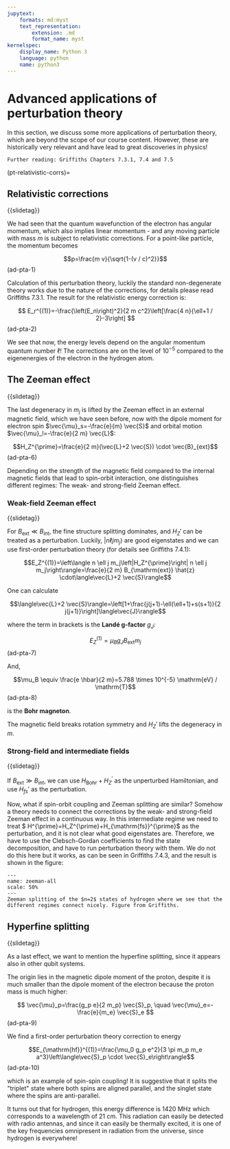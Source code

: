 ```yaml
---
jupytext:
    formats: md:myst
    text_representation:
        extension: .md
        format_name: myst
kernelspec:
    display_name: Python 3
    language: python
    name: python3
---
```


# Advanced applications of perturbation theory

In this section, we discuss some more applications of perturbation theory, which are beyond the scope of our course content. However, these are historically very relevant and have lead to great discoveries in physics!

```{seealso}
Further reading: Griffiths Chapters 7.3.1, 7.4 and 7.5
```

(pt-relativistic-corrs)=
## Relativistic corrections

{{slidetag}}

We had seen that the quantum wavefunction of the electron has angular momentum, which also implies linear momentum - and any moving particle with mass $m$ is subject to relativistic corrections. For a point-like particle, the momentum becomes 

$$p=\frac{m v}{\sqrt{1-(v / c)^2}}$$(ad-pta-1)

Calculation of this perturbation theory, luckily the standard non-degenerate theory works due to the nature of the corrections, for details please read Griffiths 7.3.1. The result for the relativistic energy correction is:

$$
E_r^{(1)}=-\frac{\left(E_n\right)^2}{2 m c^2}\left[\frac{4 n}{\ell+1 / 2}-3\right]
$$(ad-pta-2)

We see that now, the energy levels depend on the angular momentum quantum number $\ell$! The corrections are on the level of $10^{-5}$ compared to the eigenenergies of the electron in the hydrogen atom.

## The Zeeman effect

{{slidetag}}

The last degeneracy in $m_j$ is lifted by the Zeeman effect in an external magnetic field, which we have seen before, now with the dipole moment for electron spin $\vec{\mu}_s=-\frac{e}{m} \vec{S}$ and orbital motion $\vec{\mu}_l=-\frac{e}{2 m} \vec{L}$:

$$H_Z^{\prime}=\frac{e}{2 m}(\vec{L}+2 \vec{S}) \cdot \vec{B}_{ext}$$(ad-pta-6)

Depending on the strength of the magnetic field compared to the internal magnetic fields that lead to spin-orbit interaction, one distinguishes different regimes: The weak- and strong-field Zeeman effect.

### Weak-field Zeeman effect

{{slidetag}}

For $B_{\mathrm{ext}} \ll B_{\mathrm{int}}$, the fine structure splitting dominates, and $H_Z'$ can be treated as a perturbation. Luckily, $\left|n \ell j m_j\right\rangle$ are good eigenstates and we can use first-order perturbation theory (for details see Griffiths 7.4.1):

$$E_Z^{(1)}=\left\langle n \ell j m_j\left|H_Z^{\prime}\right| n \ell j m_j\right\rangle=\frac{e}{2 m} B_{\mathrm{ext}} \hat{z} \cdot\langle\vec{L}+2 \vec{S}\rangle$$

One can calculate 

$$\langle\vec{L}+2 \vec{S}\rangle=\left[1+\frac{j(j+1)-\ell(\ell+1)+s(s+1)}{2 j(j+1)}\right]\langle\vec{J}\rangle$$

where the term in brackets is the **Landé g-factor** $g_J$:

$$E_Z^{(1)}=\mu_B g_J B_{\mathrm{ext}} m_j$$(ad-pta-7)

And, 

$$\mu_B \equiv \frac{e \hbar}{2 m}=5.788 \times 10^{-5} \mathrm{eV} / \mathrm{T}$$(ad-pta-8)

is the **Bohr magneton**.

The magnetic field breaks rotation symmetry and $H_Z'$ lifts the degeneracy in $m$.

### Strong-field and intermediate fields

{{slidetag}}

If $B_{\mathrm{ext}} \gg B_{\mathrm{int}}$, we can use $H_{\mathrm{Bohr}}+H_Z^{\prime}$ as the unperturbed Hamiltonian, and use $H_{fs}'$ as the perturbation. 

Now, what if spin-orbit coupling and Zeeman splitting are similar? Somehow a theory needs to connect the corrections by the weak- and strong-field Zeeman effect in a continuous way. In this intermediate regime we need to treat $ H^{\prime}=H_Z^{\prime}+H_{\mathrm{fs}}^{\prime}$ as the perturbation, and it is not clear what good eigenstates are. Therefore, we have to use the Clebsch-Gordan coefficients to find the state decomposition, and have to run perturbation theory with them. We do not do this here but it works, as can be seen in Griffiths 7.4.3, and the result is shown in the figure:

```{figure} figures/perturbation-theory/zeeman-all.png
---
name: zeeman-all
scale: 50%
---
Zeeman splitting of the $n=2$ states of hydrogen where we see that the different regimes connect nicely. Figure from Griffiths.
```
<!-- TODO replace G7.11 -->

## Hyperfine splitting

{{slidetag}}

As a last effect, we want to mention the hyperfine splitting, since it appears also in other qubit systems.

The origin lies in the magnetic dipole moment of the proton, despite it is much smaller than the dipole moment of the electron because the proton mass is much higher:

$$
\vec{\mu}_p=\frac{g_p e}{2 m_p} \vec{S}_p, \quad \vec{\mu}_e=-\frac{e}{m_e} \vec{S}_e
$$(ad-pta-9)

We find a first-order perturbation theory correction to energy 

$$E_{\mathrm{hf}}^{(1)}=\frac{\mu_0 g_p e^2}{3 \pi m_p m_e a^3}\left\langle\vec{S}_p \cdot \vec{S}_e\right\rangle$$(ad-pta-10)

which is an example of spin-spin coupling! It is suggestive that it splits the "triplet" state where both spins are aligned parallel, and the singlet state where the spins are anti-parallel.

It turns out that for hydrogen, this energy difference is $1420$ MHz which corresponds to a wavelength of 21 cm. This radiation can easily be detected with radio antennas, and since it can easily be thermally excited, it is one of the key frequencies omnipresent in radiation from the universe, since hydrogen is everywhere!

